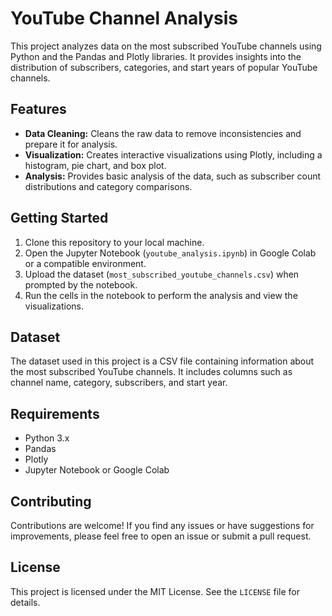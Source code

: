 # YouTube Channel Analysis

This project analyzes data on the most subscribed YouTube channels using Python and the Pandas and Plotly libraries. It provides insights into the distribution of subscribers, categories, and start years of popular YouTube channels.

## Features

* **Data Cleaning:** Cleans the raw data to remove inconsistencies and prepare it for analysis.
* **Visualization:** Creates interactive visualizations using Plotly, including a histogram, pie chart, and box plot.
* **Analysis:** Provides basic analysis of the data, such as subscriber count distributions and category comparisons.

## Getting Started

1. Clone this repository to your local machine.
2. Open the Jupyter Notebook (`youtube_analysis.ipynb`) in Google Colab or a compatible environment.
3. Upload the dataset (`most_subscribed_youtube_channels.csv`) when prompted by the notebook.
4. Run the cells in the notebook to perform the analysis and view the visualizations.

## Dataset

The dataset used in this project is a CSV file containing information about the most subscribed YouTube channels. It includes columns such as channel name, category, subscribers, and start year.

## Requirements

* Python 3.x
* Pandas
* Plotly
* Jupyter Notebook or Google Colab

## Contributing

Contributions are welcome! If you find any issues or have suggestions for improvements, please feel free to open an issue or submit a pull request.

## License

This project is licensed under the MIT License. See the `LICENSE` file for details.
